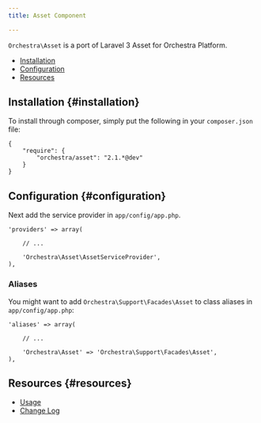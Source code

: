 ```yaml
---
title: Asset Component

---
```


`Orchestra\Asset` is a port of Laravel 3 Asset for Orchestra Platform.

* [Installation](#installation)
* [Configuration](#configuration)
* [Resources](#resources)

## Installation {#installation}

To install through composer, simply put the following in your `composer.json` file:

	{
		"require": {
			"orchestra/asset": "2.1.*@dev"
		}
	}

## Configuration {#configuration}

Next add the service provider in `app/config/app.php`.

	'providers' => array(

		// ...

		'Orchestra\Asset\AssetServiceProvider',
	),

### Aliases

You might want to add `Orchestra\Support\Facades\Asset` to class aliases in `app/config/app.php`:

	'aliases' => array(

		// ...

		'Orchestra\Asset' => 'Orchestra\Support\Facades\Asset',
	),

## Resources {#resources}

* [Usage](/docs/2.1/components/asset/usage)
* [Change Log](/docs/2.1/components/asset/changes#v2-1)
